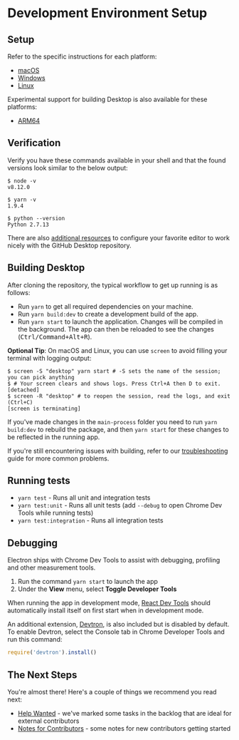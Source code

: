 #  Development Environment Setup

## Setup

Refer to the specific instructions for each platform:

 - [macOS](./setup-macos.md)
 - [Windows](./setup-windows.md)
 - [Linux](./setup-linux.md)

Experimental support for building Desktop is also available for these platforms:

 - [ARM64](./building-arm64.md)

## Verification

Verify you have these commands available in your shell and that the found
versions look similar to the below output:

```shellsession
$ node -v
v8.12.0

$ yarn -v
1.9.4

$ python --version
Python 2.7.13
```

There are also [additional resources](tooling.md) to configure your favorite
editor to work nicely with the GitHub Desktop repository.

## Building Desktop

After cloning the repository, the typical workflow to get up running
is as follows:

* Run `yarn` to get all required dependencies on your machine.
* Run `yarn build:dev` to create a development build of the app.
* Run `yarn start` to launch the application. Changes will be compiled in the
  background. The app can then be reloaded to see the changes (<kbd>Ctrl/Command+Alt+R</kbd>).

**Optional Tip**: On macOS and Linux, you can use `screen` to avoid filling your terminal with logging output:

```shellsession
$ screen -S "desktop" yarn start # -S sets the name of the session; you can pick anything
$ # Your screen clears and shows logs. Press Ctrl+A then D to exit.
[detached]
$ screen -R "desktop" # to reopen the session, read the logs, and exit (Ctrl+C)
[screen is terminating]
```

If you've made changes in the `main-process` folder you need to run `yarn
build:dev` to rebuild the package, and then `yarn start` for these changes to be
reflected in the running app.

If you're still encountering issues with building, refer to our
[troubleshooting](troubleshooting.md) guide for more common
problems.

## Running tests

- `yarn test` - Runs all unit and integration tests
- `yarn test:unit` - Runs all unit tests (add `--debug` to open Chrome Dev Tools while running tests)
- `yarn test:integration` - Runs all integration tests

## Debugging

Electron ships with Chrome Dev Tools to assist with debugging, profiling and
other measurement tools.

1. Run the command `yarn start` to launch the app
2. Under the **View** menu, select **Toggle Developer Tools**

When running the app in development mode,
[React Dev Tools](https://chrome.google.com/webstore/detail/react-developer-tools/fmkadmapgofadopljbjfkapdkoienihi?hl=en)
should automatically install itself on first start when in development mode.

An additional extension, [Devtron](http://electron.atom.io/devtron/), is also
included but is disabled by default. To enable Devtron, select the Console
tab in Chrome Developer Tools and run this command:

```js
require('devtron').install()
```

## The Next Steps

You're almost there! Here's a couple of things we recommend you read next:

 - [Help Wanted](../../.github/CONTRIBUTING.md#help-wanted) - we've marked some
   tasks in the backlog that are ideal for external contributors
 - [Notes for Contributors](../process/notes-for-contributors.md) - some notes
   for new contributors getting started
